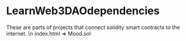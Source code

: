 # LearnWeb3DAOdependencies
These are parts of projects that connect solidity smart contracts to the internet.
\n index.html => Mood.sol
